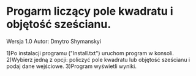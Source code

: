# Progarm liczący pole kwadratu i objętość sześcianu.
Wersja 1.0
Autor: Dmytro Shymanskyi

1)Po instalacji programu ("Install.txt") uruchom program w konsoli.
2)Wybierz jedną z opcji: policzyć pole kwadratu lub objętość sześcianu i podaj dane wejściowe.
3)Program wyświetli wyniki. 

